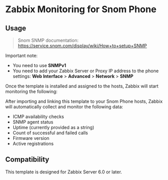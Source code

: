 # Zabbix Monitoring for Snom Phone
## Usage

> Snom SNMP documentation: https://service.snom.com/display/wiki/How+to+setup+SNMP 

Important note:
- You need to use **SNMPv1**
- You need to add your Zabbix Server or Proxy IP address to the phone settings: **Web Interface** > **Advanced** > **Network** > **SNMP**

Once the template is installed and assigned to the hosts, Zabbix will start monitoring the following:

After importing and linking this template to your Snom Phone hosts, Zabbix will automatically collect and monitor the following data:
- ICMP availability checks
- SNMP agent status
- Uptime (currently provided as a string)
- Count of successful and failed calls
- Firmware version
- Active registrations

## Compatibility
This template is designed for Zabbix Server 6.0 or later.
